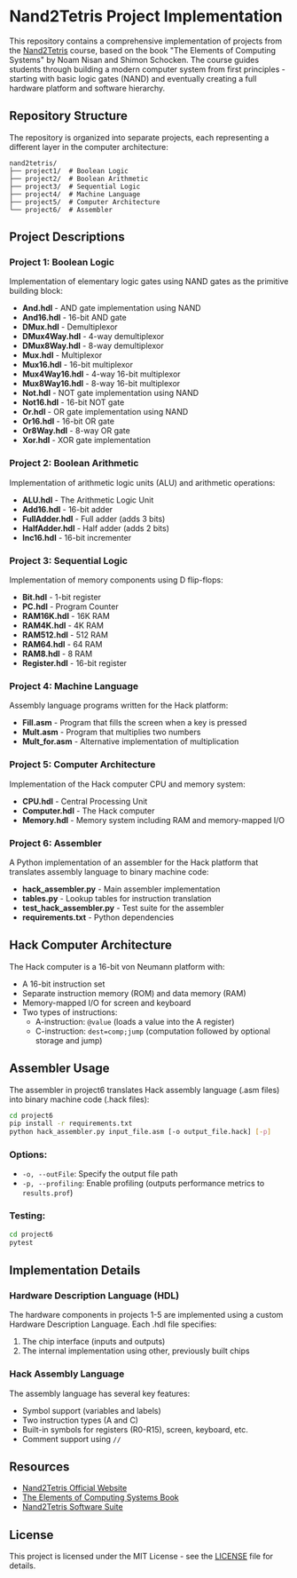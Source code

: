 # Nand2Tetris Project Implementation

This repository contains a comprehensive implementation of projects from the [Nand2Tetris](https://www.nand2tetris.org/) course, based on the book "The Elements of Computing Systems" by Noam Nisan and Shimon Schocken. The course guides students through building a modern computer system from first principles - starting with basic logic gates (NAND) and eventually creating a full hardware platform and software hierarchy.

## Repository Structure

The repository is organized into separate projects, each representing a different layer in the computer architecture:

```
nand2tetris/
├── project1/  # Boolean Logic
├── project2/  # Boolean Arithmetic
├── project3/  # Sequential Logic
├── project4/  # Machine Language
├── project5/  # Computer Architecture
└── project6/  # Assembler
```

## Project Descriptions

### Project 1: Boolean Logic
Implementation of elementary logic gates using NAND gates as the primitive building block:

* **And.hdl** - AND gate implementation using NAND
* **And16.hdl** - 16-bit AND gate
* **DMux.hdl** - Demultiplexor
* **DMux4Way.hdl** - 4-way demultiplexor
* **DMux8Way.hdl** - 8-way demultiplexor
* **Mux.hdl** - Multiplexor
* **Mux16.hdl** - 16-bit multiplexor
* **Mux4Way16.hdl** - 4-way 16-bit multiplexor
* **Mux8Way16.hdl** - 8-way 16-bit multiplexor
* **Not.hdl** - NOT gate implementation using NAND
* **Not16.hdl** - 16-bit NOT gate
* **Or.hdl** - OR gate implementation using NAND
* **Or16.hdl** - 16-bit OR gate
* **Or8Way.hdl** - 8-way OR gate
* **Xor.hdl** - XOR gate implementation

### Project 2: Boolean Arithmetic
Implementation of arithmetic logic units (ALU) and arithmetic operations:

* **ALU.hdl** - The Arithmetic Logic Unit
* **Add16.hdl** - 16-bit adder
* **FullAdder.hdl** - Full adder (adds 3 bits)
* **HalfAdder.hdl** - Half adder (adds 2 bits)
* **Inc16.hdl** - 16-bit incrementer

### Project 3: Sequential Logic
Implementation of memory components using D flip-flops:

* **Bit.hdl** - 1-bit register
* **PC.hdl** - Program Counter
* **RAM16K.hdl** - 16K RAM
* **RAM4K.hdl** - 4K RAM
* **RAM512.hdl** - 512 RAM
* **RAM64.hdl** - 64 RAM
* **RAM8.hdl** - 8 RAM
* **Register.hdl** - 16-bit register

### Project 4: Machine Language
Assembly language programs written for the Hack platform:

* **Fill.asm** - Program that fills the screen when a key is pressed
* **Mult.asm** - Program that multiplies two numbers
* **Mult_for.asm** - Alternative implementation of multiplication

### Project 5: Computer Architecture
Implementation of the Hack computer CPU and memory system:

* **CPU.hdl** - Central Processing Unit
* **Computer.hdl** - The Hack computer
* **Memory.hdl** - Memory system including RAM and memory-mapped I/O

### Project 6: Assembler
A Python implementation of an assembler for the Hack platform that translates assembly language to binary machine code:

* **hack_assembler.py** - Main assembler implementation
* **tables.py** - Lookup tables for instruction translation
* **test_hack_assembler.py** - Test suite for the assembler
* **requirements.txt** - Python dependencies

## Hack Computer Architecture

The Hack computer is a 16-bit von Neumann platform with:
- A 16-bit instruction set
- Separate instruction memory (ROM) and data memory (RAM)
- Memory-mapped I/O for screen and keyboard
- Two types of instructions:
  - A-instruction: `@value` (loads a value into the A register)
  - C-instruction: `dest=comp;jump` (computation followed by optional storage and jump)

## Assembler Usage

The assembler in project6 translates Hack assembly language (.asm files) into binary machine code (.hack files):

```bash
cd project6
pip install -r requirements.txt
python hack_assembler.py input_file.asm [-o output_file.hack] [-p]
```

### Options:
- `-o, --outFile`: Specify the output file path
- `-p, --profiling`: Enable profiling (outputs performance metrics to `results.prof`)

### Testing:
```bash
cd project6
pytest
```

## Implementation Details

### Hardware Description Language (HDL)
The hardware components in projects 1-5 are implemented using a custom Hardware Description Language. Each .hdl file specifies:

1. The chip interface (inputs and outputs)
2. The internal implementation using other, previously built chips

### Hack Assembly Language
The assembly language has several key features:
- Symbol support (variables and labels)
- Two instruction types (A and C)
- Built-in symbols for registers (R0-R15), screen, keyboard, etc.
- Comment support using `//`

## Resources

- [Nand2Tetris Official Website](https://www.nand2tetris.org/)
- [The Elements of Computing Systems Book](https://mitpress.mit.edu/books/elements-computing-systems)
- [Nand2Tetris Software Suite](https://www.nand2tetris.org/software)

## License

This project is licensed under the MIT License - see the [LICENSE](LICENSE) file for details.